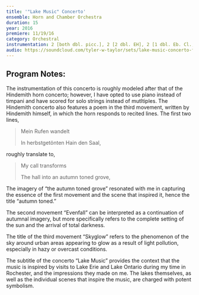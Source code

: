 ```yaml
---
title: '"Lake Music" Concerto'
ensemble: Horn and Chamber Orchestra
duration: 15
year: 2016
premiere: 11/19/16
category: Orchestral
instrumentation: 2 [both dbl. picc.], 2 [2 dbl. EH], 2 [1 dbl. Eb. Cl., 2 dbl. bs. cl.], 2 - 0, 0, 0, 0 - pno. - solo strings
audio: https://soundcloud.com/tyler-w-taylor/sets/lake-music-concerto-for-horn
---
```


## Program Notes:

The instrumentation of this concerto is roughly modeled after that of the Hindemith horn
concerto; however, I have opted to use piano instead of timpani and have scored for solo strings
instead of mutltiples. The Hindemith concerto also features a poem in the third movement, written
by Hindemith himself, in which the horn responds to recited lines. The first two lines,

> Mein Rufen wandelt
>
> In herbstgetönten Hain den Saal,

roughly translate to,

> My call transforms
>
> The hall into an autumn toned grove,

The imagery of “the autumn toned grove” resonated with me in capturing the essence of the first movement and the scene that inspired it, hence the title “autumn toned.”

The second movement “Evenfall” can be interpreted as a continuation of autumnal imagery, but more specifically refers to the complete setting of the sun and the arrival of total darkness.

The title of the third movement “Skyglow” refers to the phenomenon of the sky around urban areas appearing to glow as a result of light pollution, especially in hazy or overcast conditions.

The subtitle of the concerto “Lake Music” provides the context that the music is inspired by visits to Lake Erie and Lake Ontario during my time in Rochester, and the impressions they made on me. The lakes themselves, as well as the individual scenes that inspire the music, are charged with potent symbolism.
